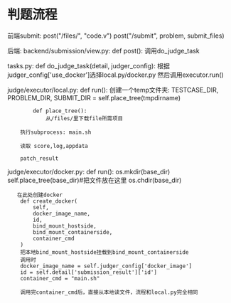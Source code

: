 # 判题流程


前端submit:
post("/files/", "code.v")
post("/submit", problem, submit_files)

后端:
backend/submission/view.py:
def post():
    调用do_judge_task

tasks.py:
def do_judge_task(detail, judger_config):
    根据judger_config['use_docker']选择local.py/docker.py
    然后调用executor.run()

judge/executor/local.py:
    def run():
        创建一个temp文件夹:
            TESTCASE_DIR, PROBLEM_DIR, SUBMIT_DIR = self.place_tree(tmpdirname)

            def place_tree():
                从/files/里下载file所需项目

        执行subprocess: main.sh

        读取 score,log,appdata

        patch_result


judge/executor/docker.py:
    def run():
       os.mkdir(base_dir)
       self.place_tree(base_dir)#把文件放在这里
       os.chdir(base_dir)

       在此处创建docker 
        def create_docker(
            self,
            docker_image_name,
            id,
            bind_mount_hostside, 
            bind_mount_containerside,
            container_cmd
        )
        把本地bind_mount_hostside挂载到bind_mount_containerside
        调用时
        docker_image_name = self.judger_config['docker_image']
        id = self.detail['submission_result']['id']
        container_cmd = "main.sh"

        调用完container_cmd后，直接从本地读文件，流程和local.py完全相同

        